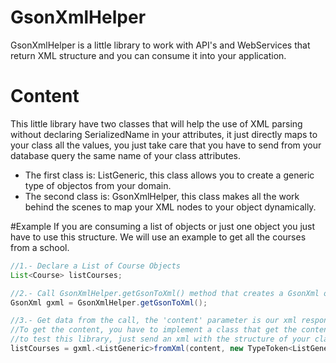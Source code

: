# GsonXmlHelper
GsonXmlHelper is a little library to work with API's and WebServices that return XML structure and you can consume it into your application.

# Content
This little library have two classes that will help the use of XML parsing without declaring SerializedName in your attributes, it just directly maps to your class all the values, you just take care that you have to send from your database query the same name of your class attributes.
* The first class is: 
ListGeneric, this class allows you to create a generic type of objectos from your domain.
* The second class is: 
GsonXmlHelper, this class makes all the work behind the scenes to map your XML nodes to your object dynamically.

#Example
If you are consuming a list of objects or just one object you just have to use this structure.
We will use an example to get all the courses from a school.
```java
//1.- Declare a List of Course Objects
List<Course> listCourses;

//2.- Call GsonXmlHelper.getGsonToXml() method that creates a GsonXml object with the configuration
GsonXml gxml = GsonXmlHelper.getGsonToXml();

//3.- Get data from the call, the 'content' parameter is our xml response from the server.
//To get the content, you have to implement a class that get the content from the endpoint url
//to test this library, just send an xml with the structure of your class and this method will map each node.
listCourses = gxml.<ListGeneric>fromXml(content, new TypeToken<ListGeneric<Course>>(){}.getType()).getList();
```
